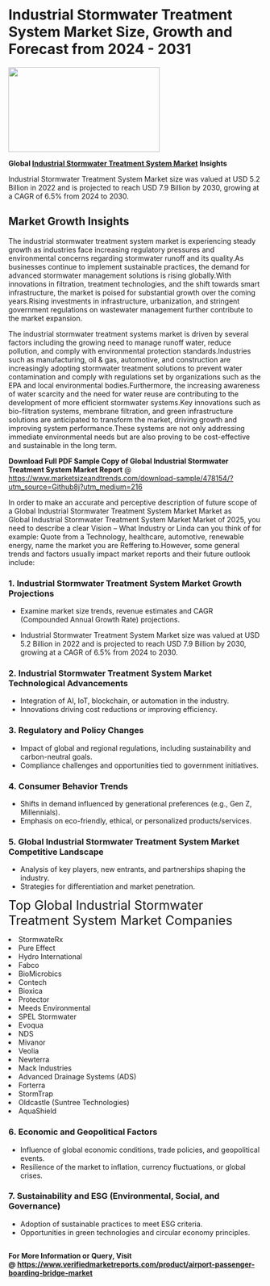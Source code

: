 <H1>Industrial Stormwater Treatment System Market Size, Growth and Forecast from 2024 - 2031</H1><img class="aligncenter size-medium wp-image-584254" src="https://thirdeyenews.in/wp-content/uploads/2024/09/Global-Market-Research-300x168.jpeg" alt="" width="300" height="168" /><p><strong>Global&nbsp;<a href="https://www.marketsizeandtrends.com/download-sample/478154/?utm_source=Github8j?utm_medium=216">Industrial Stormwater Treatment System Market</a> Insights</strong></p><p>Industrial Stormwater Treatment System Market size was valued at USD 5.2 Billion in 2022 and is projected to reach USD 7.9 Billion by 2030, growing at a CAGR of 6.5% from 2024 to 2030.</p><p><h2>Market Growth Insights</h2> <p>The industrial stormwater treatment system market is experiencing steady growth as industries face increasing regulatory pressures and environmental concerns regarding stormwater runoff and its quality.As businesses continue to implement sustainable practices, the demand for advanced stormwater management solutions is rising globally.With innovations in filtration, treatment technologies, and the shift towards smart infrastructure, the market is poised for substantial growth over the coming years.Rising investments in infrastructure, urbanization, and stringent government regulations on wastewater management further contribute to the market expansion.</p> <p>The industrial stormwater treatment systems market is driven by several factors including the growing need to manage runoff water, reduce pollution, and comply with environmental protection standards.Industries such as manufacturing, oil & gas, automotive, and construction are increasingly adopting stormwater treatment solutions to prevent water contamination and comply with regulations set by organizations such as the EPA and local environmental bodies.Furthermore, the increasing awareness of water scarcity and the need for water reuse are contributing to the development of more efficient stormwater systems.Key innovations such as bio-filtration systems, membrane filtration, and green infrastructure solutions are anticipated to transform the market, driving growth and improving system performance.These systems are not only addressing immediate environmental needs but are also proving to be cost-effective and sustainable in the long term.</p> <p><span class=""><strong>Download Full PDF Sample Copy of Global Industrial Stormwater Treatment System Market Report</strong> @ <a href="https://www.marketsizeandtrends.com/download-sample/478154/?utm_source=Github8j?utm_medium=216" target="_blank">https://www.marketsizeandtrends.com/download-sample/478154/?utm_source=Github8j?utm_medium=216</a></span></p><p>In order to make an accurate and perceptive description of future scope of a Global&nbsp;Industrial Stormwater Treatment System Market Market as Global&nbsp;Industrial Stormwater Treatment System Market Market of 2025, you need to describe a clear Vision &ndash; What Industry or Linda can you think of for example: Quote from a Technology, healthcare, automotive, renewable energy, name the market you are Reffering to.However, some general trends and factors usually impact market reports and their future outlook include:</p><h3>1.&nbsp;<strong>Industrial Stormwater Treatment System Market Growth Projections</strong></h3><ul><li>Examine market size trends, revenue estimates and CAGR (Compounded Annual Growth Rate) projections.</li><li><p>Industrial Stormwater Treatment System Market size was valued at USD 5.2 Billion in 2022 and is projected to reach USD 7.9 Billion by 2030, growing at a CAGR of 6.5% from 2024 to 2030.</p></li></ul><h3>2.&nbsp;<strong>Industrial Stormwater Treatment System Market Technological Advancements</strong></h3><ul><li>Integration of AI, IoT, blockchain, or automation in the industry.</li><li>Innovations driving cost reductions or improving efficiency.</li></ul><h3>3.&nbsp;<strong>Regulatory and Policy Changes</strong></h3><ul><li>Impact of global and regional regulations, including sustainability and carbon-neutral goals.</li><li>Compliance challenges and opportunities tied to government initiatives.</li></ul><h3>4.&nbsp;<strong>Consumer Behavior Trends</strong></h3><ul><li>Shifts in demand influenced by generational preferences (e.g., Gen Z, Millennials).</li><li>Emphasis on eco-friendly, ethical, or personalized products/services.</li></ul><h3>5.&nbsp;<strong>Global Industrial Stormwater Treatment System Market Competitive Landscape</strong></h3><ul><li>Analysis of key players, new entrants, and partnerships shaping the industry.</li><li>Strategies for differentiation and market penetration.</li></ul><p data-pm-slice="1 1 []"><span style="color: inherit; font-family: inherit; font-size: 25px;">Top Global Industrial Stormwater Treatment System Market Companies</span></p><div class="" data-test-id=""><p><li>StormwateRx</li><li> Pure Effect</li><li> Hydro International</li><li> Fabco</li><li> BioMicrobics</li><li> Contech</li><li> Bioxica</li><li> Protector</li><li> Meeds Environmental</li><li> SPEL Stormwater</li><li> Evoqua</li><li> NDS</li><li> Mivanor</li><li> Veolia</li><li> Newterra</li><li> Mack Industries</li><li> Advanced Drainage Systems (ADS)</li><li> Forterra</li><li> StormTrap</li><li> Oldcastle (Suntree Technologies)</li><li> AquaShield</li></p></div><h3>6.&nbsp;<strong>Economic and Geopolitical Factors</strong></h3><ul><li>Influence of global economic conditions, trade policies, and geopolitical events.</li><li>Resilience of the market to inflation, currency fluctuations, or global crises.</li></ul><h3>7.&nbsp;<strong>Sustainability and ESG (Environmental, Social, and Governance)</strong></h3><ul><li>Adoption of sustainable practices to meet ESG criteria.</li><li>Opportunities in green technologies and circular economy principles.</li></ul><h2><strong style="font-size: 14px;">For More Information or Query, Visit @&nbsp;</strong><a style="background-color: #ffffff; font-size: 14px;" href="https://www.marketsizeandtrends.com/report/industrial-stormwater-treatment-system-market/" target="_blank">https://www.verifiedmarketreports.com/product/airport-passenger-boarding-bridge-market</a></h2>